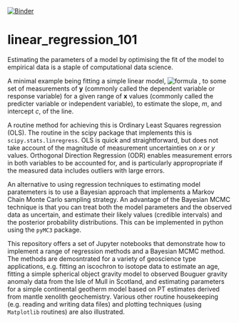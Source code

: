 [![Binder](https://mybinder.org/badge_logo.svg)](https://mybinder.org/v2/gh/skerryvore/linear_regression_101/master)

# linear_regression_101
Estimating the parameters of a model by optimising the fit of the model to empirical data is a staple of computational data science. 

A minimal example being fitting a simple linear model, ![formula](https://render.githubusercontent.com/render/math?math=y=mx%2Bc)
, to some set of measurements of **y** (commonly called the dependent variable or response variable) for a given range of **x** values (commonly called the predicter variable or independent variable), to estimate the slope, _m_, and intercept _c_, of the line.

A routine method for achieving this is Ordinary Least Squares regression (OLS). The routine in the scipy package that implements this is `scipy.stats.linregress`. OLS is quick and straightforward, but does not take account of the magnitude of measurement uncertainties on _x_ or _y_ values. Orthogonal Direction Regression (ODR) enables measurement errors in both variables to be accounted for, and is particularly appropropriate if the measured data includes outliers with large errors.

An alternative to using regression techniques to estimating model paratemeters is to use a Bayesian approach that implements a Markov Chain Monte Carlo sampling strategy. An advantage of the Bayesian MCMC technique is that you can treat both the model parameters and the observed data as uncertain, and estimate their likely values (credible intervals) and the posterior probability distributions. This can be implemented in python using the `pyMC3` package.

This repository offers a set of Jupyter notebooks that demonstrate how to implement a range of regression methods and a Bayesian MCMC method. The methods are demosntrated for a variety of geoscience type applications, e.g. fitting an iscochron to isotope data to estimate an age, fitting a simple spherical object gravity model to observed Bouguer gravity anomaly data from the Isle of Mull in Scotland, and estimating parameters for a simple continental geotherm model based on PT estimates derived from mantle xenolith geochemistry. Various other routine housekeeping (e.g. reading and writing data files) and plotting techniques (using `Matplotlib` routines) are also illustrated.






